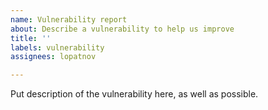 ```yaml
---
name: Vulnerability report
about: Describe a vulnerability to help us improve
title: ''
labels: vulnerability
assignees: lopatnov

---
```


Put description of the vulnerability here, as well as possible.
